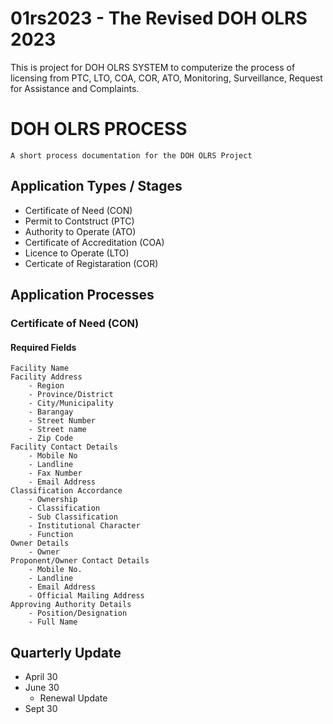 # 01rs2023 - The Revised DOH OLRS 2023

This is project for DOH OLRS SYSTEM to computerize the process of licensing from PTC, LTO, COA, COR, ATO, Monitoring, Surveillance, Request for Assistance and Complaints.

# DOH OLRS PROCESS
`A short process documentation for the DOH OLRS Project`


## Application Types / Stages
- Certificate of Need (CON)
- Permit to Contstruct (PTC)
- Authority to Operate (ATO)
- Certificate of Accreditation (COA)
- Licence to Operate (LTO)
- Certicate of Registaration (COR)


## Application Processes

### Certificate of Need (CON)
#### Required Fields
	Facility Name
	Facility Address
		- Region
		- Province/District
		- City/Municipality
		- Barangay
		- Street Number
		- Street name
		- Zip Code
	Facility Contact Details
		- Mobile No
		- Landline 
		- Fax Number
		- Email Address
	Classification Accordance
		- Ownership
		- Classification
		- Sub Classification
		- Institutional Character
		- Function
	Owner Details
		- Owner
	Proponent/Owner Contact Details
		- Mobile No.
		- Landline 
		- Email Address
		- Official Mailing Address
	Approving Authority Details
		- Position/Designation
		- Full Name



## Quarterly Update
- April 30
- June 30 
	- Renewal Update
- Sept 30
